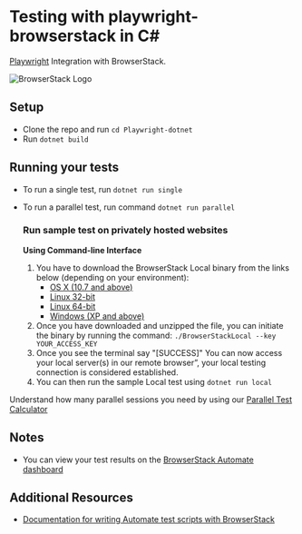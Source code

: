 # Testing with playwright-browserstack in C#

[Playwright](https://playwright.dev/dotnet/) Integration with BrowserStack.

![BrowserStack Logo](https://d98b8t1nnulk5.cloudfront.net/production/images/layout/logo-header.png?1469004780)

## Setup

* Clone the repo and run `cd Playwright-dotnet`
* Run `dotnet build`

## Running your tests

- To run a single test, run `dotnet run single`
- To run a parallel test, run command `dotnet run parallel`

  ### Run sample test on privately hosted websites

    **Using Command-line Interface**
    1. You have to download the BrowserStack Local binary from the links below (depending on your environment):
        * [OS X (10.7 and above)](https://www.browserstack.com/browserstack-local/BrowserStackLocal-darwin-x64.zip)
        * [Linux 32-bit](https://www.browserstack.com/browserstack-local/BrowserStackLocal-linux-ia32.zip)
        * [Linux 64-bit](https://www.browserstack.com/browserstack-local/BrowserStackLocal-linux-x64.zip)
        * [Windows (XP and above)](https://www.browserstack.com/browserstack-local/BrowserStackLocal-win32.zip)
    2. Once you have downloaded and unzipped the file, you can initiate the binary by running the command: `./BrowserStackLocal --key YOUR_ACCESS_KEY`
    3. Once you see the terminal say "[SUCCESS]" You can now access your local server(s) in our remote browser”, your local testing connection is considered established.
    4. You can then run the sample Local test using `dotnet run local`

Understand how many parallel sessions you need by using our [Parallel Test Calculator](https://www.browserstack.com/automate/parallel-calculator?ref=github)


## Notes
* You can view your test results on the [BrowserStack Automate dashboard](https://www.browserstack.com/automate)

## Additional Resources
* [Documentation for writing Automate test scripts with BrowserStack](https://www.browserstack.com/docs/automate/playwright)
